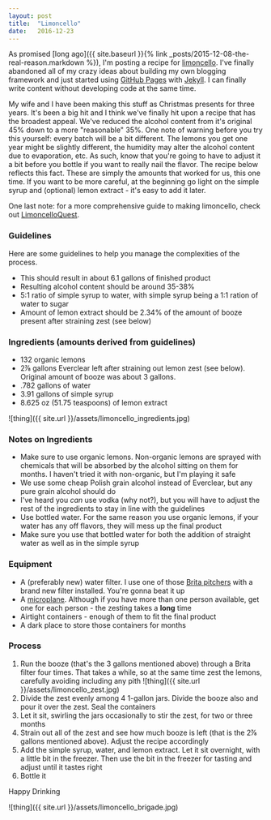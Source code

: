 ```yaml
---
layout: post
title:  "Limoncello"
date:   2016-12-23
---
```


As promised [long ago]({{ site.baseurl }}{% link _posts/2015-12-08-the-real-reason.markdown %}), I'm posting a recipe for [limoncello](https://en.wikipedia.org/wiki/Limoncello).  I've finally abandoned all of my crazy ideas about building my own blogging framework and just started using [GitHub Pages](https://pages.github.com/) with [Jekyll](https://jekyllrb.com/).  I can finally write content without developing code at the same time.

My wife and I have been making this stuff as Christmas presents for three years.  It's been a big hit and I think we've finally hit upon a recipe that has the broadest appeal.  We've reduced the alcohol content from it's original 45% down to a more "reasonable" 35%.  One note of warning before you try this yourself: every batch will be a bit different.  The lemons you get one year might be slightly different, the humidity may alter the alcohol content due to evaporation, etc.  As such, know that you're going to have to adjust it a bit before you bottle if you want to really nail the flavor.  The recipe below reflects this fact.  These are simply the amounts that worked for us, this one time.  If you want to be more careful, at the beginning go light on the simple syrup and (optional) lemon extract - it's easy to add it later.

One last note: for a more comprehensive guide to making limoncello, check out [LimoncelloQuest](http://limoncelloquest.com/).

### Guidelines

Here are some guidelines to help you manage the complexities of the process.

* This should result in about 6.1 gallons of finished product
* Resulting alcohol content should be around 35-38%
* 5:1 ratio of simple syrup to water, with simple syrup being a 1:1 ration of water to sugar
* Amount of lemon extract should be 2.34% of the amount of booze present after straining zest (see below)

### Ingredients (amounts derived from guidelines)

* 132 organic lemons
* 2⅞ gallons Everclear left after straining out lemon zest (see below). Original amount of booze was about 3 gallons.
* .782 gallons of water
* 3.91 gallons of simple syrup
* 8.625 oz (51.75 teaspoons) of lemon extract

![thing]({{ site.url }}/assets/limoncello_ingredients.jpg)

### Notes on Ingredients

* Make sure to use organic lemons.  Non-organic lemons are sprayed with chemicals that will be absorbed by the alcohol sitting on them for months.  I haven't tried it with non-organic, but I'm playing it safe
* We use some cheap Polish grain alcohol instead of Everclear, but any pure grain alcohol should do
* I've heard you *can* use vodka (why not?), but you will have to adjust the rest of the ingredients to stay in line with the guidelines
* Use bottled water.  For the same reason you use organic lemons, if your water has any off flavors, they will mess up the final product
* Make sure you use that bottled water for both the addition of straight water as well as in the simple syrup

### Equipment

* A (preferably new) water filter.  I use one of those [Brita pitchers](https://www.brita.com/water-pitchers/) with a brand new filter installed.  You're gonna beat it up
* A [microplane](https://en.wikipedia.org/wiki/Microplane).  Although if you have more than one person available, get one for each person - the zesting takes a **long** time
* Airtight containers - enough of them to fit the final product
* A dark place to store those containers for months

### Process

1. Run the booze (that's the 3 gallons mentioned above) through a Brita filter four times. That takes a while, so at the same time zest the lemons, carefully avoiding including any pith
![thing]({{ site.url }}/assets/limoncello_zest.jpg)
2. Divide the zest evenly among 4 1-gallon jars. Divide the booze also and pour it over the zest. Seal the containers
3. Let it sit, swirling the jars occasionally to stir the zest, for two or three months
4. Strain out all of the zest and see how much booze is left (that is the 2⅞ gallons mentioned above). Adjust the recipe accordingly
5. Add the simple syrup, water, and lemon extract. Let it sit overnight, with a little bit in the freezer. Then use the bit in the freezer for tasting and adjust until it tastes right
6. Bottle it


Happy Drinking

![thing]({{ site.url }}/assets/limoncello_brigade.jpg)
